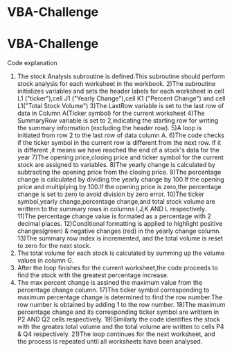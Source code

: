 # VBA-Challenge
# VBA-Challenge

Code explanation

1) The stock Analysis subroutine is defined.This subroutine should perform stock analysis for each worksheet in the workbook.
2)The subroutine initializes variables and sets the header labels for each worksheet in cell L1 ("ticker"),cell J1 ("Yearly Change"),cell K1 ("Percent Change") and cell L1("Total Stock Volume")
3)The LastRow variable is set to the last row of data in Column A(Ticker symbol) for the current worksheet
4)The SummaryRow variable is set to 2,indicating the starting row for writing the summary information (excluding the header row).
5)A loop is initiated from row 2 to the last row of data column A.
6)The code checks if the ticker symbol in the current row is different from the next row. If it is different ,it means we have reached  the end of a stock's data for the year
7)The opening price,closing price and ticker symbol for the current stock are assigned to variables.
8)The yearly change is calculated by subtracting the opening price from the closing price.
9)The percentage change is calculated by dividing the yearly change by 100.If the opening price and multiplying by 100.If the opening price is zero,the percentage change is set to zero to avoid division by zero error.
10)The ticker symbol,yearly change,percentage change,and total stock volume are writtern to the summary rows in columns I,J,K AND L respectively.
11)The percentage change value is formated as a percentage with 2 decimal places.
12)Conditional formatting is applied to highlight positive changes(green) & negative changes (red) in the yearly change column.
13)The summary row index is incremented, and the total volume is reset to zero for the next stock.
14) The total volume for each stock is calculated by summing up the volume values in column G.
15) After the loop finishes for the current worksheet,the code proceeds to find the stock with the greatest percentage increase.
16) The max percent change is assined the maximum value from the percentage change column.
17)The ticker symbol corresponding to maximum percentage change is determined to find the row number.The row number is obtained by adding 1 to the row  number.
18)The maximum percentage change and its corresponding ticker symbol are writtern in P2 AND Q2 cells respectively.
19)Similarly the code identifies the stock with the greates total volume and the total volume are written to cells P4 & Q4 respectively.
21)The loop continues for the next worksheet, and the process is repeated until all worksheets have been analysed.
